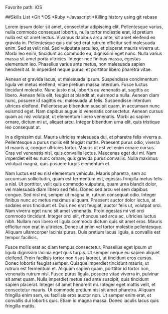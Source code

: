 Favorite path: iOS

##Skills List
*Git
*iOS
*Ruby
*Javascript
*Killing history using git rebase


Lorem ipsum dolor sit amet, consectetur adipiscing elit. Pellentesque varius, nulla commodo consequat lobortis, nulla tortor molestie erat, id pretium nulla est sit amet lectus. Vivamus dapibus arcu ante, sit amet eleifend ex gravida in. Pellentesque quis dui sed erat rutrum efficitur sed malesuada enim. Sed at velit nisl. Sed vulputate arcu leo, et placerat mauris viverra ut. Morbi leo enim, tincidunt ac commodo eu, dignissim eget nunc. Nulla varius massa sit amet porta ultricies. Integer nec finibus massa, egestas elementum leo. Phasellus varius ante metus, non malesuada sapien hendrerit at. In imperdiet neque purus, et porttitor libero pharetra vitae.

Aenean et gravida lacus, ut malesuada ipsum. Suspendisse condimentum ligula vel metus eleifend, vitae pretium massa interdum. Fusce luctus tincidunt molestie. Nunc justo nisi, lobortis eu venenatis at, sagittis ac libero. Aenean felis elit, feugiat at blandit at, euismod a nulla. Aenean diam nunc, posuere id sagittis eu, malesuada ut felis. Suspendisse interdum ultrices eleifend. Pellentesque bibendum suscipit quam, in accumsan nunc euismod eget. Nam dapibus augue id venenatis consectetur. Aenean cursus quam ac nisi volutpat, ut elementum libero venenatis. Morbi ac sapien ornare, dictum mi ut, aliquet arcu. Integer bibendum urna elit, quis tristique leo consequat at.

In a dignissim dui. Mauris ultricies malesuada dui, et pharetra felis viverra a. Pellentesque a purus mollis elit feugiat mattis. Praesent purus odio, viverra id mauris a, congue ultricies tortor. Mauris ut est vel enim ornare cursus. Cras vel venenatis nisl, quis convallis lectus. Maecenas eget dui mi. Nam imperdiet elit eu nunc ornare, quis gravida purus convallis. Nulla maximus volutpat magna, quis posuere turpis elementum et.

Nam luctus est eu nisl elementum vehicula. Mauris pharetra, sem ac accumsan sollicitudin, quam est fermentum est, egestas fringilla metus felis a nisl. Ut porttitor, velit quis commodo vulputate, quam urna blandit dolor, vel malesuada diam libero sed felis. Donec sed arcu vel sem dapibus congue. Sed nisl mi, semper ut magna in, rutrum consequat odio. Integer finibus nunc ac metus maximus aliquam. Praesent auctor dolor lectus, at sodales eros tincidunt et. Duis nec erat feugiat, auctor felis ut, volutpat orci. Nam viverra eget nunc sit amet venenatis. Proin egestas mi vel orci commodo tincidunt. Integer orci elit, rhoncus sed arcu ac, ultricies luctus nibh. Nullam non libero et ligula commodo dictum quis sit amet eros. Mauris efficitur non erat in ultricies. Donec ut enim vel tortor molestie pellentesque. Aliquam ullamcorper lacinia purus. Duis pretium lacus ligula, a convallis est tempor facilisis.

Fusce mollis erat ac diam tempus consectetur. Phasellus eget ipsum ut ligula dignissim lacinia eget quis turpis. Ut semper neque eu sapien aliquet eleifend. Proin facilisis tortor non risus laoreet, ut tincidunt eros cursus. Donec lobortis feugiat semper. Quisque imperdiet tincidunt mauris, ut rutrum est fermentum et. Aliquam sapien quam, porttitor id tortor non, venenatis rutrum nisl. Fusce purus ligula, posuere vitae viverra in, pulvinar sit amet quam. Nulla imperdiet metus sed ante suscipit, quis tincidunt sapien placerat. Integer sit amet hendrerit mi. Integer eget mattis velit, et consectetur mauris. Ut commodo pretium nisi sit amet pharetra. Aliquam fringilla enim sem, eu facilisis eros auctor non. Ut semper enim erat, et convallis dui lobortis quis. Etiam id magna massa. Donec iaculis lacus quis fringilla mattis.
